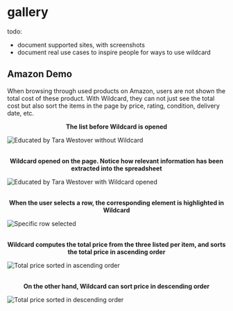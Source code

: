 #  gallery

todo:

* document supported sites, with screenshots
* document real use cases to inspire people for ways to use wildcard

## Amazon Demo
When browsing through used products on Amazon, users are not shown the total cost of these product. With Wildcard, they can not just see the total cost but also sort the items in the page by price, rating, condition, delivery date, etc.


**<div align="center"> The list before Wildcard is opened </div>**

![Educated by Tara Westover without Wildcard](https://github.com/geoffreylitt/wildcard/blob/master/docs/photos/amazon/wildcard_closed.png) 
<br/>
<br/>

**<div align="center"> Wildcard opened on the page. Notice how relevant information has been extracted into the spreadsheet</div>**

![Educated by Tara Westover with Wildcard opened](https://github.com/geoffreylitt/wildcard/blob/gallery/docs/photos/amazon/wildcard_open.png)
<br/>
<br/>

**<div align="center"> When the user selects a row, the corresponding element is highlighted in Wildcard</div>**

![Specific row selected](https://github.com/geoffreylitt/wildcard/blob/gallery/docs/photos/amazon/select_cell_highlighted.png)
<br/>
<br/>

**<div align="center"> Wildcard computes the total price from the three listed per item, and sorts the total price in ascending order</div>**

![Total price sorted in ascending order](https://github.com/geoffreylitt/wildcard/blob/gallery/docs/photos/amazon/ascended_sort.png)
<br/>
<br/>

**<div align="center"> On the other hand, Wildcard can sort price in descending order</div>**

![Total price sorted in descending order](https://github.com/geoffreylitt/wildcard/blob/gallery/docs/photos/amazon/descended_sort.png)
